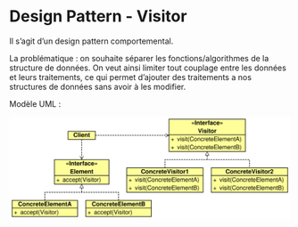 # Design Pattern - Visitor

Il s’agit d’un design pattern comportemental.

La problématique : on souhaite séparer les fonctions/algorithmes de la structure de données. On veut ainsi limiter tout couplage entre les données et leurs traitements, ce qui permet d’ajouter des traitements a nos structures de données sans avoir à les modifier. 

Modèle UML :

![Alt text](./img/designPattern_visitor.svg) 

